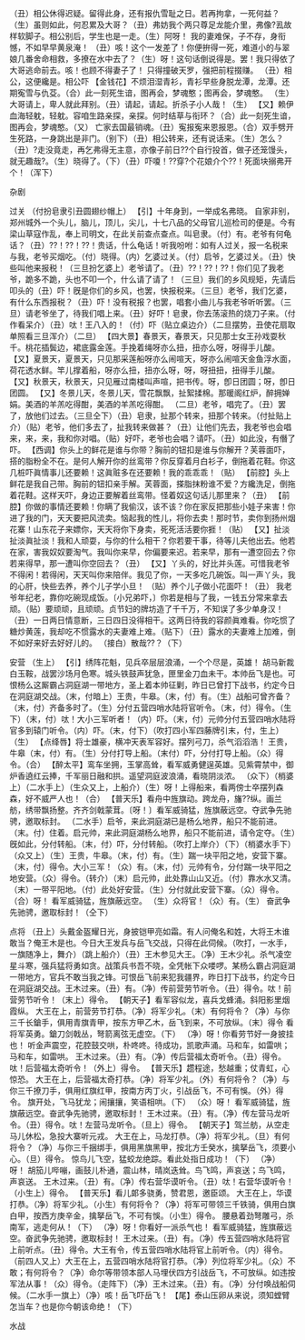 <!-- { "loadSidebar": true } -->
（丑）相公休得迟疑。留得此身，还有报仇雪耻之日。若再拘拿，一死何益？（生）虽则如此，何忍累及大哥？（丑）弗妨我个两只尊足龙能介里，弗像?厾故样软脚子。相公别后，学生也是一走。（生）阿呀！
我的妻难保，子不存，身衔憾，不如早早黄泉淹！
（丑）咳！这个一发差了！你便拚得一死，难道小的与翠娘几番舍命相救，多撩在水中去了？（生）呀！这句话倒说得是。罢！我只得依了大哥逃命前去。咳！也顾不得妻子了！
只得撞破天罗，强把前程掇赚。
（丑）相公，这便纔是。相公吓
【金钱花】不烦泪湿青衫，青衫早些身脱龙潭，龙潭。还期寃雪与仇芟。（合）此一刻死生谙，图再会，梦魂憨；图再会，梦魂憨。
（生）大哥请上，卑人就此拜别。（丑）请起，请起。折杀子小人哉！（生）
【又】赖伊血海轻躭，轻躭。容咱生路亲探，亲探。何时结草与衔环？（合）此一刻死生谙，图再会，梦魂憨。（又）
亡家去国最销魂。（丑）寃报寃来恩报恩。（合）双手劈开生死路，一身跳出是非门。（别下）（丑）相公转来，还有说话来。（生）怎么？（丑）?走没竟走，再乞弗得无主意，亦像子前日??个自行投首，做子还笼馒头，就无趣哉?。（生）晓得了。（下）（丑）吓嗄！??穿?个花娘介个??！死面块搦弗开个！（浑下）
 
杂剧
 
过关
（付扮皂隶引丑圆翅纱帽上）
【引】十年身到，一举成名弗晓。
自家非别，郑州城外一个头儿，脑儿，顶儿，尖儿，十七八品的父母官儿巡检司的便是。今有梁山草寇作乱，奉上司明文，在此关前查点查点。叫皂隶。（付）有。老爷有何龟话？（丑）??！??！??！贵话，什么龟话！听我吩咐：如有人过关，报一名税来与我，老爷买烟吃。（付）晓得。（内）乞婆过关。（付）启爷，乞婆过关。（丑）快些叫他来报税！（三旦扮乞婆上）老爷请了。（丑）??！??！??！你们见了我老爷，跪多不跪，头也不叩一个，什么请了请了！（三旦）我们的乡风规矩，先请后叩头的（丑）吓！旣是你们的乡风，也罢，快报税来。（三旦）老爷，我们乞婆，有什么东西报税？（丑）吓！没有税报？也罢，唱套小曲儿与我老爷听听罢。（三旦）请老爷坐了，待我们唱上来。（丑）好吓！皂隶，你去荡滚热的烧刀子来。（付作看呆介）（丑）呔！王八入的！（付）吓（贴立桌边介）（二旦摆势，丑使花扇取单照看三旦浑介）（二旦）
【四大景】春景天，春景天，只见那士女王孙戏耍秋千。桃花插鬓边，裙底露金莲。手挽着绳呀亦么扭，扭亦么呀，呀得手儿酸。
【又】夏景天，夏景天，只见那采莲船呀亦么闹喧天，呀亦么闹喧天金鱼浮水面，荷花透水鲜。竿儿撑着船，呀亦么扭，扭亦么呀，呀，呀扭扭，扭得手儿酸。
【又】秋景天，秋景天，只见雁过南楼叫声喧，把书传。呀，卽日团圆；呀，卽日团圆。
【又】冬景儿天，冬景儿天，雪花飘飘，扯絮揉棉。那暖阁红炉，醉拥婵娟。美酒的羊羔吃得酣，美酒的羊羔吃得酣。
（二旦）老爷，唱完了。（丑）罢了，放他们过去。（三旦仝下）（丑）皂隶，扯那个转来，扭那个转来。（付扯贴上介）（贴）老爷，他们多去了，扯我转来做甚？（丑）让他们先去，我老爷也会唱来，来，来，我和你对唱。（贴）好吓，老爷也会唱？请吓。（丑）如此没，有僭了吓。
【西调】你头上的鲜花是谁与你带？胸前的钮扣是谁与你解开？芙蓉面吓，搭的脂粉全不在。是何人解开你的丝鸾带？你反穿着月白衫子，倒拖着花鞋。你这几桩吓眞情事儿还要赖！这眞赃多在还要赖！我的乖乖乖！（贴）
【前腔】头上鲜花是我自己带。胸前的钮扣亲手解。芙蓉面，搽脂抹粉谁不爱？方纔洗足，倒拖着花鞋。这样天吓，身边正要解着丝鸾带。怪着奴这句话儿那里来？（丑）
【前腔】你做的事情还要赖！你瞒了我偷汉，该不该？你在家反把那些小娃子来害！你进了我的门，天天要把风流卖。恼起我的性儿，将你去卖！那时节，卖你到扬州烟花寨！山东花子来嫖你，天天将你下身卖，死死活活要你捱！（贴）
【又】扯淡扯淡眞扯淡！我和人顽耍，与你的什么相干？你若要干事，待等儿夫他出去。他若在家，害我奴奴要淘气。我叫你来早，你偏要来迟。若来早，那有一遭空回去？你若来得早，那一遭叫你空回去？（丑）
【又】丫头的，好比并头莲。可惜我老爷不得闲！若得闲，天天叫你来陪伴。我见了你，一天多吃几碗饭。叫一声丫头，我的心肝，快些去养，养个儿子学小旦！
（贴）养个儿子做小花面吓！（丑）
我老爷年纪老，靠你吃碗现成饭。〔小兄弟吓，〕你若是相与了我，一钱五分常来拿去顽。（贴）要顽顽，且顽顽。贞节妇的牌坊造了千千万，不知误了多少单身汉！（丑）一日两日情意断，三日四日没得相干。这两日待我的容颜眞难看。你吃惯了糖炒黄莲，我却吃不惯露水的夫妻难上难。（贴下）（丑）露水的夫妻难上加难，倒不如好来好去好好儿的。
（接白）散哉??？（下）
 
安营
（生上）
【引】绣阵花魁，见兵卒层层浪涌，一个个尽是，英雄！
胡马新裁白玉鞍，战罢沙场月色寒。城头铁鼓声犹急，匣里金刀血未干。本帅岳飞是也。可恨杨么这厮霸占洞庭湖一带地方，圣上着本帅征剿，昨日已曾打下战书，约定今日在洞庭湖交战。（末，付暗上）王贵，牛皋。（末，付）有。（生）战船可曾齐备？（末，付）齐备多时了。（生）分付五营四哨水陆将官听令。（末，付）得令。（生下）（末，付）呔！大小三军听者！（内）吓。（末，付）元帅分付五营四哨水陆将官多到辕门听令。（内）吓。（末，付下）（吹打四小军四藤牌引末，付，生上）（生）
【点绛唇】将士雄豪，横冲天表军容好。摆列弓刀，杀气滔滔浩！
王贵，牛皋（末，付）有。（生）分付打导上船。（末付）吓，分付打导上船。（众）得令。（合）
【醉太平】鸾车坐拥，玉掌高耸，看军威勇健逞英雄。见紫霄禁中，御炉香遶红云捧，千军丽日融和拱。遥望洞庭波浪涌，看晓阴淡浓。
（众下）（梢婆上）（二水手上）（生众又上，上船介）（生）呀！上得船来，看两傍士卒摆列森森，好不威严人也！（合）
【普天乐】看舟中旌旗动。跨龙舟，旛??纵。画兰舫，绣带飘扬整。齐齐剑戟蒙茸。〔呀！〕看军威骑猛，旌旗蔽远空。夺武争先驰骋，邀取标封。
（二水手）启爷，来此洞庭湖已是杨么地界，船只不能前进。（末。付）住着。启元帅，来此洞庭湖杨么地界，船只不能前进，请令定夺。（生）旣如此，分付转船。（末，付）吓，分付转船。（吹打上岸介）（下）（梢婆水手下）（众又上）（生）王贵，牛皋。（末，付）有。（生）踹一块平阳之地，安营下寨。（末，付）得令。大小三军！（众）有。（末，付）元帅有令，分付踹一块平阳之地安营。（众）得令。（转介）（末）启元帅，此处靠山山又近。（付）靠水水又清。（末）一带平阳地。（付）此处好安营。（生）分付就此安营下寨。（众）得令。（合）呀！
看军威骑猛，旌旗蔽远空。
（生）众将官！（众）有。（生）
奋武争先驰骋，邀取标封！（仝下）
 
点将
（丑上）头戴金盔耀日光，身披铠甲亮如霜。有人问俺名和姓，大将王木谁敢当？俺王木是也。今日大王发兵与岳飞交战，只得在此伺候。（吹打，一水手，一旗随净上，舞介）（跳上船介）（丑）王木参见大王。（净）王木少礼。杀气凌空星斗寒，强兵猛将勇如贪。战策兵书吾不晓，全凭帐下众喽啰。某杨么霸占洞庭湖一带地方，官兵不敢当我之锋。可恨岳飞前来犯我疆界，昨日打下战书，约定今日在洞庭湖交战。王木过来。（丑）有。（净）传前营劳节听令。（丑）得令。呔！前营劳节听令！（末上）得令。
【朝天子】看军容似龙，喜兵戈蜂涌。斜阳影里烟霞纵。
大王在上，前营劳节打恭。（净）将军少礼。（末）有何将令？（净）与你三千长鎗手，俱用青旗青甲，按东方甲乙木，岳飞到来，不可放纵。（末）得令
看将军英勇。鎗刀剑戟丛，弩箭离弦无虚空。（下）
（净）呀！你看劳节好一身披挂也！
听金声震空，花腔鼓交哄，朴咚咚。待成功，凯歌声涌。马和车，如雷哄；马和车，如雷哄。
王木过来。（丑）有。（净）传后营福太奇听令。（丑）得令。呔！后营福太奇听令！（外上）得令。
【普天乐】趱程途，愁越重；仗青虹，心惊恐。
大王在上，后营福太奇打恭。（净）将军少礼。（外）有何将令？（净）与你三千撩刀手，俱用红旗红甲，按南方丙丁火，引战岳飞，不可有悞。（外）得令。
旗开处，飞马犹龙；闹攘攘，笑语相哄。（下）
（众）呀！
看军威骑猛，旌旗蔽远空。奋武争先驰骋，邀取标封！
王木过来。（丑）有。（净）传左营马龙听令。（丑）得令。呔！左营马龙听令。（旦上）得令。
【朝天子】驾兰舫，从空走马儿休松，急投大寨听元戎。
大王在上，马龙打恭。（净）将军少礼。（旦）有何将令？（净）与你三千捆绑手，俱用黑旗黑甲，按北方壬癸水，擒拏岳飞，须要小心。（旦）得令。
惊鸟儿飞空，猛蛟龙绝踪。看此处指日成功！（下）
（净）呀！
胡笳儿哔嘣，画鼓儿朴通，震山林，晴岚迭耸。鸟飞鸣，声哀送；鸟飞鸣，声哀送。
王木过来。（丑）有。（净）传右营华谟听令。（丑）呔！右营华谟听令！（小生上）得令。
【普天乐】看儿郞多骁勇，赞君恩，邀臣颂。
大王在上，华谟打恭。（净）将军少礼。（小生）有何将令？（净）将军可带领三千铁骑，俱用白旗白甲，按西方庚辛金，擒拏岳飞，不可有悞。（小生）得令。
腰悬着劲弩雕弓，杀南军，逃走何从！（下）
（净）呀！你看好一派杀气也！
看军威骑猛，旌旗蔽远空。奋武争先驰骋，邀取标封！
王木过来。（丑）有。（净）传五营四哨水陆将官上前听点。（丑）得令。大王有令，传五营四哨水陆将官上前听令。（内）得令。（前四人又上）大王在上，五营四哨水陆将官打恭。（净）列位将军少礼。（众）不敢；有何将令？（净）命尔等带领本部人马埋伏四方引战岳飞，不可放纵。如违按军法从事！（众）得令。（走阵下）（净）王木过来。（丑）有。（净）分付唤战船伺候。（二水手一旗上）（净）咳！岳飞吓岳飞！
【尾】泰山压卵从来说，须知螳臂怎当车？也是你今朝该命绝！（下）
 
水战

